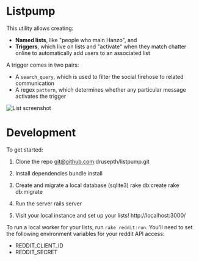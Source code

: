 # Listpump

This utility allows creating:

* **Named lists**, like "people who main Hanzo", and
* **Triggers**, which live on lists and "activate" when they match chatter online to automatically add users to an associated list

A trigger comes in two pairs:

* A `search_query`, which is used to filter the social firehose to related communication
* A regex `pattern`, which determines whether any particular message activates the trigger

![List screenshot](http://i.imgur.com/MFUKJWr.png)

# Development

To get started:

1. Clone the repo
    git@github.com:drusepth/listpump.git

2. Install dependencies
    bundle install

3. Create and migrate a local database (sqlite3)
    rake db:create
    rake db:migrate

4. Run the server
    rails server

5. Visit your local instance and set up your lists!
   http://localhost:3000/

To run a local worker for your lists, run `rake reddit:run`. You'll need to set
the following environment variables for your reddit API access:

* REDDIT_CLIENT_ID
* REDDIT_SECRET

